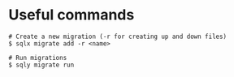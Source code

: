 # Useful commands

```shell
# Create a new migration (-r for creating up and down files)
$ sqlx migrate add -r <name>

# Run migrations
$ sqly migrate run
```
